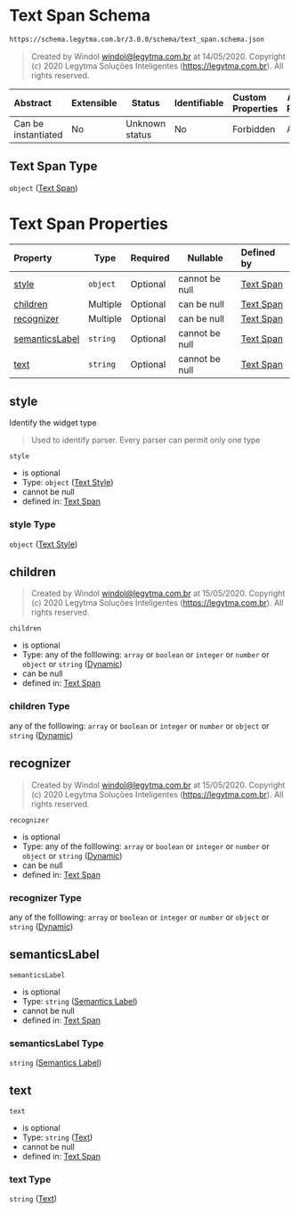 # Text Span Schema

```txt
https://schema.legytma.com.br/3.0.0/schema/text_span.schema.json
```




> Created by Windol [windol@legytma.com.br](mailto:windol@legytma.com.br) at 14/05/2020.
> Copyright (c) 2020 Legytma Soluções Inteligentes (<https://legytma.com.br>). All rights reserved.
>

| Abstract            | Extensible | Status         | Identifiable | Custom Properties | Additional Properties | Access Restrictions | Defined In                                                                      |
| :------------------ | ---------- | -------------- | ------------ | :---------------- | --------------------- | ------------------- | ------------------------------------------------------------------------------- |
| Can be instantiated | No         | Unknown status | No           | Forbidden         | Allowed               | none                | [text_span.schema.json](../schema/text_span.schema.json) |

## Text Span Type

`object` ([Text Span](text_span.md))

# Text Span Properties

| Property                          | Type     | Required | Nullable       | Defined by                                                                                                                                              |
| :-------------------------------- | -------- | -------- | -------------- | :------------------------------------------------------------------------------------------------------------------------------------------------------ |
| [style](#style)                   | `object` | Optional | cannot be null | [Text Span](chip_theme_data-properties-text-style-1.md)      |
| [children](#children)             | Multiple | Optional | can be null    | [Text Span](bottom_app_bar_theme-properties-dynamic.md)      |
| [recognizer](#recognizer)         | Multiple | Optional | can be null    | [Text Span](bottom_app_bar_theme-properties-dynamic.md)    |
| [semanticsLabel](#semanticsLabel) | `string` | Optional | cannot be null | [Text Span](text_span-properties-semantics-label.md) |
| [text](#text)                     | `string` | Optional | cannot be null | [Text Span](text_span-properties-text.md)                      |

## style

Identify the widget type


> Used to identify parser. Every parser can permit only one type
>

`style`

-   is optional
-   Type: `object` ([Text Style](chip_theme_data-properties-text-style-1.md))
-   cannot be null
-   defined in: [Text Span](chip_theme_data-properties-text-style-1.md)

### style Type

`object` ([Text Style](chip_theme_data-properties-text-style-1.md))

## children




> Created by Windol [windol@legytma.com.br](mailto:windol@legytma.com.br) at 15/05/2020.
> Copyright (c) 2020 Legytma Soluções Inteligentes (<https://legytma.com.br>). All rights reserved.
>

`children`

-   is optional
-   Type: any of the folllowing: `array` or `boolean` or `integer` or `number` or `object` or `string` ([Dynamic](bottom_app_bar_theme-properties-dynamic.md))
-   can be null
-   defined in: [Text Span](bottom_app_bar_theme-properties-dynamic.md)

### children Type

any of the folllowing: `array` or `boolean` or `integer` or `number` or `object` or `string` ([Dynamic](bottom_app_bar_theme-properties-dynamic.md))

## recognizer




> Created by Windol [windol@legytma.com.br](mailto:windol@legytma.com.br) at 15/05/2020.
> Copyright (c) 2020 Legytma Soluções Inteligentes (<https://legytma.com.br>). All rights reserved.
>

`recognizer`

-   is optional
-   Type: any of the folllowing: `array` or `boolean` or `integer` or `number` or `object` or `string` ([Dynamic](bottom_app_bar_theme-properties-dynamic.md))
-   can be null
-   defined in: [Text Span](bottom_app_bar_theme-properties-dynamic.md)

### recognizer Type

any of the folllowing: `array` or `boolean` or `integer` or `number` or `object` or `string` ([Dynamic](bottom_app_bar_theme-properties-dynamic.md))

## semanticsLabel




`semanticsLabel`

-   is optional
-   Type: `string` ([Semantics Label](text_span-properties-semantics-label.md))
-   cannot be null
-   defined in: [Text Span](text_span-properties-semantics-label.md)

### semanticsLabel Type

`string` ([Semantics Label](text_span-properties-semantics-label.md))

## text




`text`

-   is optional
-   Type: `string` ([Text](text_span-properties-text.md))
-   cannot be null
-   defined in: [Text Span](text_span-properties-text.md)

### text Type

`string` ([Text](text_span-properties-text.md))
